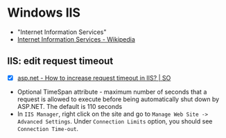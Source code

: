 # Windows IIS

- "Internet Information Services"
- [Internet Information Services - Wikipedia](https://en.wikipedia.org/wiki/Internet_Information_Services)

## IIS: edit request timeout

- [x] [asp.net - How to increase request timeout in IIS? | SO](https://stackoverflow.com/questions/2414441/how-to-increase-request-timeout-in-iis)
- Optional TimeSpan attribute - maximum number of seconds that a request is allowed to execute before being automatically shut down by ASP.NET. The default is 110 seconds
- In `IIS Manager`, right click on the site and go to `Manage Web Site -> Advanced Settings`. Under `Connection Limits` option, you should see `Connection Time-out`.
